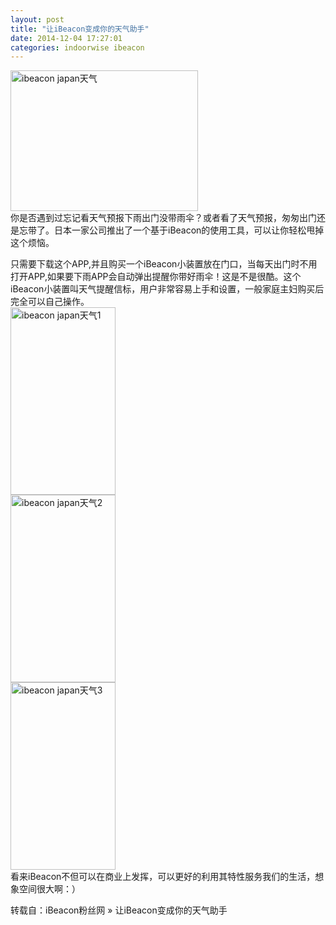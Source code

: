 ```yaml
---
layout: post
title: "让iBeacon变成你的天气助手"
date: 2014-12-04 17:27:01
categories: indoorwise ibeacon
---
```

<p><a href="http://www.ibeaconfans.com/wp-content/uploads/2014/12/ibeacon-japan天气.jpg"><img alt="ibeacon japan天气" class="alignnone size-medium wp-image-1037" height="225" src="http://www.ibeaconfans.com/wp-content/uploads/2014/12/ibeacon-japan天气-300x225.jpg" width="300"/></a><br/>
你是否遇到过忘记看天气预报下雨出门没带雨伞？或者看了天气预报，匆匆出门还是忘带了。日本一家公司推出了一个基于iBeacon的使用工具，可以让你轻松甩掉这个烦恼。

只需要下载这个APP,并且购买一个iBeacon小装置放在门口，当每天出门时不用打开APP,如果要下雨APP会自动弹出提醒你带好雨伞！这是不是很酷。这个iBeacon小装置叫天气提醒信标，用户非常容易上手和设置，一般家庭主妇购买后完全可以自己操作。<br/>
<a href="http://www.ibeaconfans.com/wp-content/uploads/2014/12/ibeacon-japan天气1.jpg"><img alt="ibeacon japan天气1" class="alignnone size-medium wp-image-1041" height="300" src="http://www.ibeaconfans.com/wp-content/uploads/2014/12/ibeacon-japan天气1-168x300.jpg" width="168"/></a><br/>
<a href="http://www.ibeaconfans.com/wp-content/uploads/2014/12/ibeacon-japan天气2.jpg"><img alt="ibeacon japan天气2" class="alignnone size-medium wp-image-1038" height="300" src="http://www.ibeaconfans.com/wp-content/uploads/2014/12/ibeacon-japan天气2-168x300.jpg" width="168"/></a><br/>
<a href="http://www.ibeaconfans.com/wp-content/uploads/2014/12/ibeacon-japan天气3.jpg"><img alt="ibeacon japan天气3" class="alignnone size-medium wp-image-1039" height="300" src="http://www.ibeaconfans.com/wp-content/uploads/2014/12/ibeacon-japan天气3-168x300.jpg" width="168"/></a><br/>
看来iBeacon不但可以在商业上发挥，可以更好的利用其特性服务我们的生活，想象空间很大啊：）</p>


<p>转载自：iBeacon粉丝网 » 让iBeacon变成你的天气助手</p>